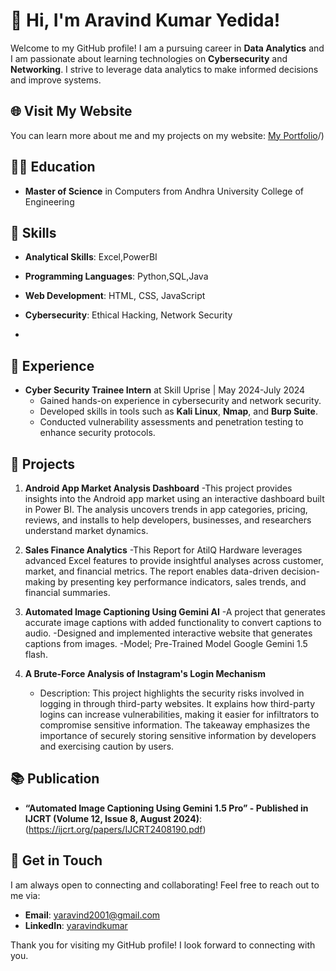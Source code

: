 # 👋 Hi, I'm Aravind Kumar Yedida!

Welcome to my GitHub profile! I am a pursuing career in **Data Analytics** and I am passionate about learning technologies on **Cybersecurity** and **Networking**. I strive to leverage data analytics to make informed decisions and improve systems.

## 🌐 Visit My Website
You can learn more about me and my projects on my website: [My Portfolio](https://www.datascienceportfol.io/yaravindco)/)

## 🧑‍🎓 Education
- **Master of Science** in Computers from Andhra University College of Engineering

## 🔧 Skills
- **Analytical Skills**: Excel,PowerBI
- **Programming Languages**: Python,SQL,Java
- **Web Development**: HTML, CSS, JavaScript
- **Cybersecurity**: Ethical Hacking, Network Security
  
- 
## 💼 Experience
- **Cyber Security Trainee Intern** at Skill Uprise | May 2024-July 2024
  - Gained hands-on experience in cybersecurity and network security.
  - Developed skills in tools such as **Kali Linux**, **Nmap**, and **Burp Suite**.
  - Conducted vulnerability assessments and penetration testing to enhance security protocols.

## 🌟 Projects

1. **Android App Market Analysis Dashboard**
    -This project provides insights into the Android app market using an interactive dashboard built in Power BI. The analysis uncovers trends in app categories, pricing, reviews, and installs to help developers, businesses, and researchers understand market dynamics.

2. **Sales Finance Analytics**
    -This Report for AtilQ Hardware leverages advanced Excel features to provide insightful analyses across customer, market, and financial metrics. The report enables data-driven decision-making by presenting key performance indicators, sales trends, and financial summaries.

3. **Automated Image Captioning Using Gemini AI**
   -A project that generates accurate image captions with added functionality to convert captions to audio.
   -Designed and implemented interactive website that generates captions from images.
   -Model; Pre-Trained Model Google Gemini 1.5 flash.

4. **A Brute-Force Analysis of Instagram's Login Mechanism**
   - Description: This project highlights the security risks involved in logging in through third-party websites. It explains how third-party logins can increase vulnerabilities, making it easier for infiltrators to compromise sensitive information. The takeaway emphasizes the importance of securely storing sensitive information by developers and exercising caution by users.

## 📚 Publication
- **“Automated Image Captioning Using Gemini 1.5 Pro” - Published in IJCRT (Volume 12, Issue 8, August 2024)**:(https://ijcrt.org/papers/IJCRT2408190.pdf)

## 🤝 Get in Touch
I am always open to connecting and collaborating! Feel free to reach out to me via:

- **Email**: [yaravind2001@gmail.com](mailto:yaravind2001@gmail.com)
- **LinkedIn**: [yaravindkumar](https://www.linkedin.com/in/yaravindkumar/)

Thank you for visiting my GitHub profile! I look forward to connecting with you.

